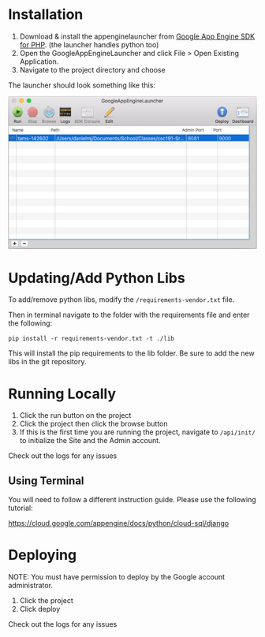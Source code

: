 # Installation

1. Download & install the appenginelauncher from [Google App Engine SDK for PHP](https://cloud.google.com/appengine/downloads). (the launcher handles python too)
2. Open the GoogleAppEngineLauncher and click File > Open Existing Application.
3. Navigate to the project directory and choose

The launcher should look something like this:

![Launcher Image](./appenginelauncher.png)

# Updating/Add Python Libs

To add/remove python libs, modify the `/requirements-vendor.txt` file.

Then in terminal navigate to the folder with the requirements file and enter the following:
```
pip install -r requirements-vendor.txt -t ./lib
```

This will install the pip requirements to the lib folder. Be sure to add the new libs in the git repository.

# Running Locally

1. Click the run button on the project
2. Click the project then click the browse button
3. If this is the first time you are running the project, navigate to `/api/init/` to initialize the Site and the Admin account.

Check out the logs for any issues

## Using Terminal

You will need to follow a different instruction guide. Please use the following tutorial:

https://cloud.google.com/appengine/docs/python/cloud-sql/django

# Deploying

NOTE: You must have permission to deploy by the Google account administrator.

1. Click the project
2. Click deploy

Check out the logs for any issues

